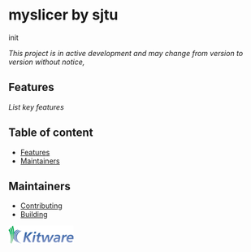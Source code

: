 myslicer by sjtu
================================

init

_This project is in active development and may change from version to version without notice,_

## Features

_List key features_


## Table of content

* [Features](#features)
* [Maintainers](#maintainers)


## Maintainers

* [Contributing](CONTRIBUTING.md)
* [Building](BUILD.md)


![myslicer by sjtu](Applications/myslicerApp/Resources/Images/LogoFull.png?raw=true)

